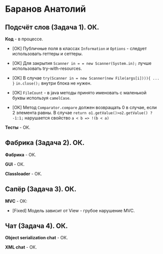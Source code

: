 # Баранов Анатолий

## Подсчёт слов (Задача 1). ОК.

**Код** - в процессе.

- [ОК] Публичные поля в классах `Information` и `Options` - следует использовать геттеры и сеттеры.

- [ОК] Для закрытия `Scanner in = = new Scanner(System.in);` лучше использовать try-with-resources.

- [ОК] В случае `try(Scanner in = new Scanner(new File(args[i]))){ ... }` `in.close();` внутри блока не нужен.

- [ОК] `FileCount` - в java методы принято именовать с маленькой буквы используя `camelCase`.

- [ОК] Метод `Comparator.compare` должен возвращать 0 в случае, если 2 элемента равны.
В случае `return o1.getValue()>o2.getValue() ? -1:1;` нарушается свойство `a < b => !(b < a)`

**Тесты** - ОК.

## Фабрика (Задача 2). ОК.

**Фабрика** - ОК.

**GUI** - ОК.

**Classloader** - ОК.

## Сапёр (Задача 3). ОК.

**MVC** - ОК:

- [Fixed] Модель зависит от View - грубое нарушение MVC.

## Чат (Задача 4). ОК.

**Object serialization chat** - ОК.

**XML chat** - ОК.

